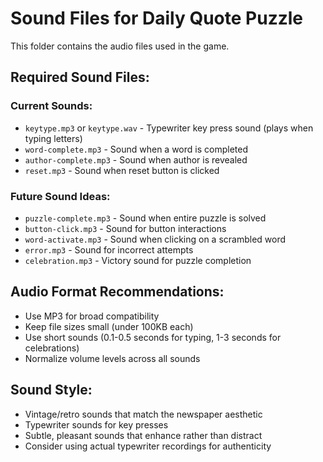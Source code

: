 # Sound Files for Daily Quote Puzzle

This folder contains the audio files used in the game. 

## Required Sound Files:

### Current Sounds:
- `keytype.mp3` or `keytype.wav` - Typewriter key press sound (plays when typing letters)
- `word-complete.mp3` - Sound when a word is completed
- `author-complete.mp3` - Sound when author is revealed
- `reset.mp3` - Sound when reset button is clicked

### Future Sound Ideas:
- `puzzle-complete.mp3` - Sound when entire puzzle is solved
- `button-click.mp3` - Sound for button interactions
- `word-activate.mp3` - Sound when clicking on a scrambled word
- `error.mp3` - Sound for incorrect attempts
- `celebration.mp3` - Victory sound for puzzle completion

## Audio Format Recommendations:
- Use MP3 for broad compatibility
- Keep file sizes small (under 100KB each)
- Use short sounds (0.1-0.5 seconds for typing, 1-3 seconds for celebrations)
- Normalize volume levels across all sounds

## Sound Style:
- Vintage/retro sounds that match the newspaper aesthetic
- Typewriter sounds for key presses
- Subtle, pleasant sounds that enhance rather than distract
- Consider using actual typewriter recordings for authenticity